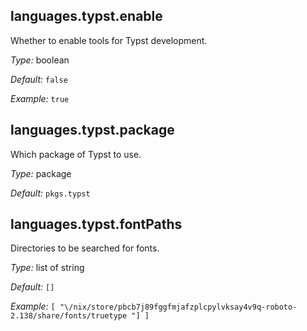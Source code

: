 [comment]: # (Do not edit this file as it is autogenerated. Go to docs/individual-docs if you want to make edits.)


[comment]: # (Please add your documentation on top of this line)

## languages\.typst\.enable

Whether to enable tools for Typst development\.



*Type:*
boolean



*Default:*
` false `



*Example:*
` true `



## languages\.typst\.package



Which package of Typst to use\.



*Type:*
package



*Default:*
` pkgs.typst `



## languages\.typst\.fontPaths



Directories to be searched for fonts\.



*Type:*
list of string



*Default:*
` [] `



*Example:*
` [ "\/nix/store/pbcb7j89fggfmjafzplcpylvksay4v9q-roboto-2.138/share/fonts/truetype "] ] `
